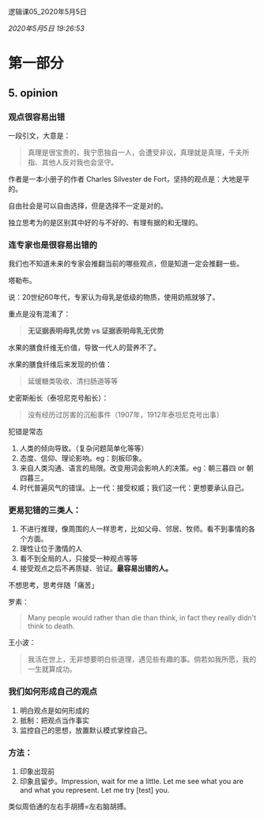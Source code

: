 逻辑课05_2020年5月5日

*2020年5月5日 19:26:53*

# 第一部分

## 5. opinion

### 观点很容易出错

一段引文，大意是：

> 真理是很宝贵的，我宁愿独自一人，会遭受非议，真理就是真理，千夫所指、其他人反对我也会坚守。

作者是一本小册子的作者 Charles Silvester de Fort，坚持的观点是：大地是平的。



自由社会是可以自由选择，但是选择不一定是对的。



独立思考为的是区别其中好的与不好的、有理有据的和无理的。



### 连专家也是很容易出错的

我们也不知道未来的专家会推翻当前的哪些观点，但是知道一定会推翻一些。



塔勒布。

说：20世纪60年代，专家认为母乳是低级的物质，使用奶瓶就够了。

重点是没有混淆了：

> **无证据表明母乳优势 vs 证据表明母乳无优势**

水果的膳食纤维无价值，导致一代人的营养不了。

水果的膳食纤维后来发现的价值：

> 延缓糖类吸收、清扫肠道等等

史密斯船长（泰坦尼克号船长）：

> 没有经历过厉害的沉船事件（1907年，1912年泰坦尼克号出事）



犯错是常态

1. 人类的倾向导致。（复杂问题简单化等等）
2. 态度、信仰、理论影响。eg：刻板印象。
3. 来自人类沟通、语言的局限。改变用词会影响人的决策。eg：朝三暮四 or 朝四暮三。
4. 时代普遍风气的错误。上一代：接受权威；我们这一代：更想要承认自己。



### 更易犯错的三类人：

1. 不进行推理，像周围的人一样思考，比如父母、邻居、牧师。看不到事情的各个方面。
2. 理性让位于激情的人
3. 看不到全局的人，只接受一种观点等等
4. 接受观点之后不再质疑、验证。**最容易出错的人。**



不想思考，思考伴随「痛苦」

罗素：

> Many people would rather than die than think, in fact they really didn't think to death.

王小波：

> 我活在世上，无非想要明白些道理，遇见些有趣的事。倘若如我所愿，我的一生就算成功。



### 我们如何形成自己的观点

1. 明白观点是如何形成的
2. 抵制：把观点当作事实
3. 监控自己的思想，放置默认模式掌控自己。



### 方法：

1. 印象出现前
2. 印象且留步。Impression, wait for me a little. Let me see what you are and what you represent. Let me try [test] you.

类似周伯通的左右手胡搏=左右脑胡搏。







